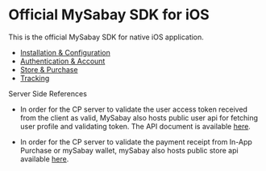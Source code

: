 # Official MySabay SDK for iOS

This is the official MySabay SDK for native iOS application.

- [Installation & Configuration](INSTALLATION.md)
- [Authentication & Account](ACCOUNT.md)
- [Store & Purchase](STORE.md)
- [Tracking](TRACKING.md)

Server Side References

- In order for the CP server to validate the user access token received from the client as valid, MySabay also hosts public user api for fetching user profile and validating token. The API document is available [here](https://api-reference.mysabay.com/).

- In order for the CP server to validate the payment receipt from In-App Purchase or mySabay wallet, mySabay also hosts public store api available [here](https://api-reference.mysabay.com/?urls.primaryName=mySabay%20SDK%20-%20Store%20API).
